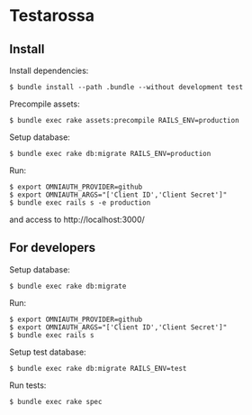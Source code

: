 Testarossa
===================

Install
----------------

Install dependencies:

    $ bundle install --path .bundle --without development test

Precompile assets:

    $ bundle exec rake assets:precompile RAILS_ENV=production

Setup database:

    $ bundle exec rake db:migrate RAILS_ENV=production

Run:

    $ export OMNIAUTH_PROVIDER=github
    $ export OMNIAUTH_ARGS="['Client ID','Client Secret']"
    $ bundle exec rails s -e production

and access to http://localhost:3000/

For developers
---------------

Setup database:

    $ bundle exec rake db:migrate

Run:

    $ export OMNIAUTH_PROVIDER=github
    $ export OMNIAUTH_ARGS="['Client ID','Client Secret']"
    $ bundle exec rails s

Setup test database:

    $ bundle exec rake db:migrate RAILS_ENV=test

Run tests:

    $ bundle exec rake spec
